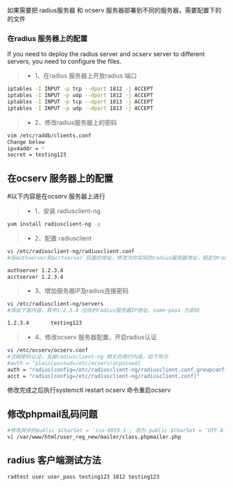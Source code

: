 如果需要把 radius服务器 和 ocserv 服务器部署到不同的服务器，需要配置下的的文件

### 在radius 服务器上的配置 ###
If you need to deploy the radius server and ocserv server to different servers, you need to configure the files.
> * 1、在radius 服务器上开放radius 端口
```bash 
iptables -I INPUT -p tcp --dport 1812 -j ACCEPT
iptables -I INPUT -p udp --dport 1812 -j ACCEPT
iptables -I INPUT -p tcp --dport 1813 -j ACCEPT
iptables -I INPUT -p udp --dport 1813 -j ACCEPT
```
> * 2、修改radius服务器上的密码
```bash 
vim /etc/raddb/clients.conf
Change below
ipv4addr = *
secret = testing123
```
## 在ocserv 服务器上的配置
#以下内容是在ocserv 服务器上进行
> * 1、安装 radiusclient-ng
```bash
yum install radiusclient-ng -y
```

> * 2、配置 radiusclient
```bash
vi /etc/radiusclient-ng/radiusclient.conf
#将authserver和acctserver 后面的地址，修改为你实际的radius服务器地址，假定你radius服务器地址为 1.2.3.4:

authserver 1.2.3.4
acctserver 1.2.3.4
```

> * 3、增加服务器IP及radius连接密码
```bash
vi /etc/radiusclient-ng/servers
#添加下面内容，其中1.2.3.4 位你的radius服务器IP地址，some-pass 为密码

1.2.3.4       testing123
```
> * 4、修改ocserv 服务器配置，开启radius认证
```bash
vi /etc/ocserv/ocserv.conf
#注释密码认证，去掉radiusclient-ng 相关的两行内容，如下所示
#auth = "plain[passwd=/etc/ocserv/ocpasswd]
auth = "radius[config=/etc/radiusclient-ng/radiusclient.conf,groupconfig=true]"
acct = "radius[config=/etc/radiusclient-ng/radiusclient.conf]"
```
修改完成之后执行systemctl restart ocserv 命令重启ocserv

## 修改phpmail乱码问题 ##
```bash
#修改其中的public $CharSet = ‘iso-8859-1′; 改为 public $CharSet = ‘UTF-8′;
vi /var/www/html/user_reg_new/mailer/class.phpmailer.php
```

## radius 客户端测试方法 ##
```bash
radtest user user_pass testing123 1812 testing123
```

